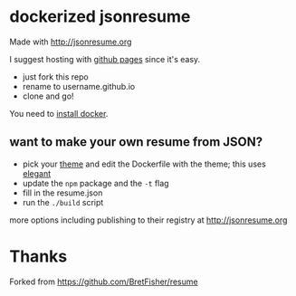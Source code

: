 dockerized jsonresume
=====================

Made with http://jsonresume.org

I suggest hosting with [github pages](https://pages.github.com/) since it's easy.

* just fork this repo
* rename to username.github.io
* clone and go!

You need to [install docker](https://docs.docker.com/install/).

## want to make your own resume from JSON?

* pick your [theme](https://jsonresume.org/themes/) and edit the Dockerfile with the theme; this uses [elegant](https://github.com/mudassir0909/jsonresume-theme-elegant)
 * update the `npm` package and the `-t` flag
* fill in the resume.json
* run the `./build` script


more options including publishing to their registry at http://jsonresume.org

Thanks
======
Forked from https://github.com/BretFisher/resume